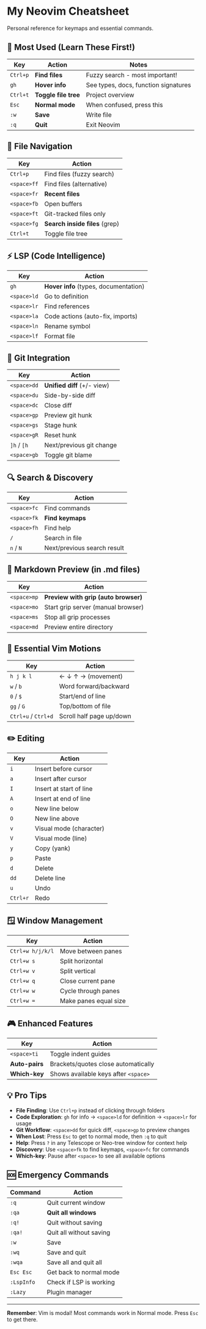# My Neovim Cheatsheet

Personal reference for keymaps and essential commands.

## 🚀 Most Used (Learn These First!)

| Key | Action | Notes |
|-----|--------|-------|
| `Ctrl+p` | **Find files** | Fuzzy search - most important! |
| `gh` | **Hover info** | See types, docs, function signatures |
| `Ctrl+t` | **Toggle file tree** | Project overview |
| `Esc` | **Normal mode** | When confused, press this |
| `:w` | **Save** | Write file |
| `:q` | **Quit** | Exit Neovim |

## 📁 File Navigation

| Key | Action |
|-----|--------|
| `Ctrl+p` | Find files (fuzzy search) |
| `<space>ff` | Find files (alternative) |
| `<space>fr` | **Recent files** |
| `<space>fb` | Open buffers |
| `<space>ft` | Git-tracked files only |
| `<space>fg` | **Search inside files** (grep) |
| `Ctrl+t` | Toggle file tree |

## ⚡ LSP (Code Intelligence)

| Key | Action |
|-----|--------|
| `gh` | **Hover info** (types, documentation) |
| `<space>ld` | Go to definition |
| `<space>lr` | Find references |
| `<space>la` | Code actions (auto-fix, imports) |
| `<space>ln` | Rename symbol |
| `<space>lf` | Format file |

## 🔀 Git Integration

| Key | Action |
|-----|--------|
| `<space>dd` | **Unified diff** (+/- view) |
| `<space>du` | Side-by-side diff |
| `<space>dc` | Close diff |
| `<space>gp` | Preview git hunk |
| `<space>gs` | Stage hunk |
| `<space>gR` | Reset hunk |
| `]h` / `[h` | Next/previous git change |
| `<space>gb` | Toggle git blame |

## 🔍 Search & Discovery

| Key | Action |
|-----|--------|
| `<space>fc` | Find commands |
| `<space>fk` | **Find keymaps** |
| `<space>fh` | Find help |
| `/` | Search in file |
| `n` / `N` | Next/previous search result |

## 📝 Markdown Preview (in .md files)

| Key | Action |
|-----|--------|
| `<space>mp` | **Preview with grip (auto browser)** |
| `<space>mo` | Start grip server (manual browser) |
| `<space>ms` | Stop all grip processes |
| `<space>md` | Preview entire directory |

## 🎯 Essential Vim Motions

| Key | Action |
|-----|--------|
| `h j k l` | ← ↓ ↑ → (movement) |
| `w` / `b` | Word forward/backward |
| `0` / `$` | Start/end of line |
| `gg` / `G` | Top/bottom of file |
| `Ctrl+u` / `Ctrl+d` | Scroll half page up/down |

## ✏️ Editing

| Key | Action |
|-----|--------|
| `i` | Insert before cursor |
| `a` | Insert after cursor |
| `I` | Insert at start of line |
| `A` | Insert at end of line |
| `o` | New line below |
| `O` | New line above |
| `v` | Visual mode (character) |
| `V` | Visual mode (line) |
| `y` | Copy (yank) |
| `p` | Paste |
| `d` | Delete |
| `dd` | Delete line |
| `u` | Undo |
| `Ctrl+r` | Redo |

## 🪟 Window Management

| Key | Action |
|-----|--------|
| `Ctrl+w h/j/k/l` | Move between panes |
| `Ctrl+w s` | Split horizontal |
| `Ctrl+w v` | Split vertical |
| `Ctrl+w q` | Close current pane |
| `Ctrl+w w` | Cycle through panes |
| `Ctrl+w =` | Make panes equal size |

## 🎮 Enhanced Features

| Key | Action |
|-----|--------|
| `<space>ti` | Toggle indent guides |
| **Auto-pairs** | Brackets/quotes close automatically |
| **Which-key** | Shows available keys after `<space>` |

## 💡 Pro Tips

- **File Finding**: Use `Ctrl+p` instead of clicking through folders
- **Code Exploration**: `gh` for info → `<space>ld` for definition → `<space>lr` for usage
- **Git Workflow**: `<space>dd` for quick diff, `<space>gp` to preview changes
- **When Lost**: Press `Esc` to get to normal mode, then `:q` to quit
- **Help**: Press `?` in any Telescope or Neo-tree window for context help
- **Discovery**: Use `<space>fk` to find keymaps, `<space>fc` for commands
- **Which-key**: Pause after `<space>` to see all available options

## 🆘 Emergency Commands

| Command | Action |
|---------|--------|
| `:q` | Quit current window |
| `:qa` | **Quit all windows** |
| `:q!` | Quit without saving |
| `:qa!` | Quit all without saving |
| `:w` | Save |
| `:wq` | Save and quit |
| `:wqa` | Save all and quit all |
| `Esc Esc` | Get back to normal mode |
| `:LspInfo` | Check if LSP is working |
| `:Lazy` | Plugin manager |

---

**Remember**: Vim is modal! Most commands work in Normal mode. Press `Esc` to get there.